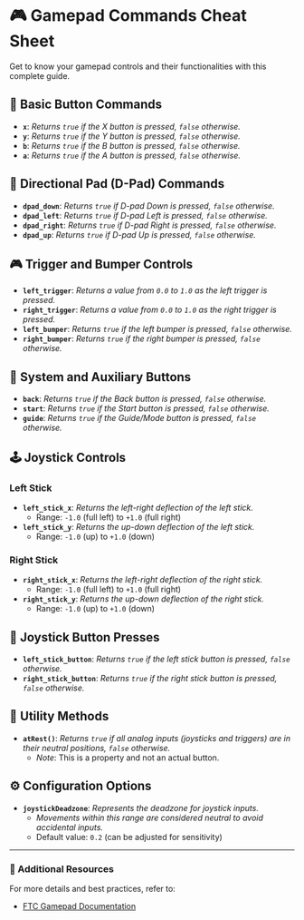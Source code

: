 # 🎮 Gamepad Commands Cheat Sheet

Get to know your gamepad controls and their functionalities with this complete guide.

## 🔵 Basic Button Commands
- **`x`**: *Returns `true` if the X button is pressed, `false` otherwise.*
- **`y`**: *Returns `true` if the Y button is pressed, `false` otherwise.*
- **`b`**: *Returns `true` if the B button is pressed, `false` otherwise.*
- **`a`**: *Returns `true` if the A button is pressed, `false` otherwise.*

## 🎯 Directional Pad (D-Pad) Commands
- **`dpad_down`**: *Returns `true` if D-pad Down is pressed, `false` otherwise.*
- **`dpad_left`**: *Returns `true` if D-pad Left is pressed, `false` otherwise.*
- **`dpad_right`**: *Returns `true` if D-pad Right is pressed, `false` otherwise.*
- **`dpad_up`**: *Returns `true` if D-pad Up is pressed, `false` otherwise.*

## 🎮 Trigger and Bumper Controls
- **`left_trigger`**: *Returns a value from `0.0` to `1.0` as the left trigger is pressed.*
- **`right_trigger`**: *Returns a value from `0.0` to `1.0` as the right trigger is pressed.*
- **`left_bumper`**: *Returns `true` if the left bumper is pressed, `false` otherwise.*
- **`right_bumper`**: *Returns `true` if the right bumper is pressed, `false` otherwise.*

## 🛑 System and Auxiliary Buttons
- **`back`**: *Returns `true` if the Back button is pressed, `false` otherwise.*
- **`start`**: *Returns `true` if the Start button is pressed, `false` otherwise.*
- **`guide`**: *Returns `true` if the Guide/Mode button is pressed, `false` otherwise.*

## 🕹️ Joystick Controls
### Left Stick
- **`left_stick_x`**: *Returns the left-right deflection of the left stick.*
  - Range: `-1.0` (full left) to `+1.0` (full right)
- **`left_stick_y`**: *Returns the up-down deflection of the left stick.*
  - Range: `-1.0` (up) to `+1.0` (down)

### Right Stick
- **`right_stick_x`**: *Returns the left-right deflection of the right stick.*
  - Range: `-1.0` (full left) to `+1.0` (full right)
- **`right_stick_y`**: *Returns the up-down deflection of the right stick.*
  - Range: `-1.0` (up) to `+1.0` (down)

## 🔘 Joystick Button Presses
- **`left_stick_button`**: *Returns `true` if the left stick button is pressed, `false` otherwise.*
- **`right_stick_button`**: *Returns `true` if the right stick button is pressed, `false` otherwise.*

## 🔄 Utility Methods
- **`atRest()`**: *Returns `true` if all analog inputs (joysticks and triggers) are in their neutral positions, `false` otherwise.*
  - *Note*: This is a property and not an actual button.

## ⚙️ Configuration Options
- **`joystickDeadzone`**: *Represents the deadzone for joystick inputs.*
  - *Movements within this range are considered neutral to avoid accidental inputs.*
  - Default value: `0.2` (can be adjusted for sensitivity)

---

### 🔗 Additional Resources
For more details and best practices, refer to:
- [FTC Gamepad Documentation](https://ftctechnh.github.io/ftc_app/doc/javadoc/com/qualcomm/robotcore/hardware/Gamepad.html)

